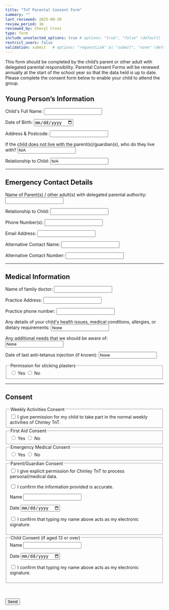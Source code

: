 ```yaml
---
title: "TnT Parental Consent Form"
summary: ""
last_reviewed: 2025-09-20
review_period: 1m
reviewed_by: Cheryl Cross
type: form
include_unselected_options: true # options: "true", "false" (default)
restrict_users: false
validation: submit   # options: "requestLink" &| "submit", "none" (default)
---
```


<form 
  name="{{< getPageTitle >}}" 
  class="verified-form"
  data-netlify="true"
  netlify
>

<input type="hidden" name="_gotcha" style="display:none !important">

<p>This form should be completed by the child’s parent or other adult with delegated parental responsibility. Parental Consent Forms will be renewed annually at the start of the school year so that the data held is up to date. Please complete the consent form below to enable your child to attend the group.</p>

<h2>Young Person’s Information</h2>
<label>Child's Full Name:</label>
<input class="name" type="text" name="child_name" required>

<label>Date of Birth:</label>
<input type="date" name="dob" required>

<label>Address & Postcode:</label>
<input class="address" type="text" name="address" required>

<label>If the child does not live with the parent(s)/guardian(s), who do they live with?</label>
<input class="name" type="text" name="live_with" value="N/A">

<label>Relationship to Child:</label>
<input class="short-input" type="text" name="live_with_relationship" value="N/A">

<hr>
<h2>Emergency Contact Details</h2>
<label>Name of Parent(s) / other adult(s) with delegated parental authority:</label>
<input class="name" type="text" name="parent_name" required>

<label>Relationship to Child:</label>
<input class="short-input" type="text" name="relationship" required>

<label>Phone Number(s):</label>
<input type="tel" name="phone" required>

<label>Email Address:</label>
<input type="email" name="email">

<label>Alternative Contact Name:</label>
<input class="name" type="text" name="alt_name">

<label>Alternative Contact Number:</label>
<input type="tel" name="alt_phone">

<hr>
<h2>Medical Information</h2>
<label>Name of family doctor:</label>
<input class="name" type="text" name="doctor_name">

<label>Practice Address:</label>
<input class="address" type="text" name="Practice_Address">

<label>Practice phone number:</label>
<input type="tel" name="Practice_phone">

<label>Any details of your child's health issues, medical conditions, allergies, or dietary requirements:</label>
<input type="text" name="health_issues" value="None">

<label>Any additional needs that we should be aware of:</label>
<input type="text" name="Other_Needs" value="None">

<label>Date of last anti-tetanus injection (if known):</label>
<input class="short-input" type="text" name="Tetanus_Date" value="None">

<fieldset>
  <legend>Permission for sticking plasters</legend>
  <label><input type="radio" name="Plaster_Permission" value="Yes" required> Yes</label>
  <label><input type="radio" name="Plaster_Permission" value="No"> No</label>
</fieldset>

<hr>
<h2>Consent</h2>

<fieldset>
  <legend>Weekly Activities Consent</legend>
  <label><input type="checkbox" name="Weekly_Activities_Consent" required>
  I give permission for my child to take part in the normal weekly activities of Chinley TnT.
  </label>
</fieldset>

<fieldset>
  <legend>First Aid Consent</legend>
  <label><input type="radio" name="FirstAid_Consent" value="Yes" required> Yes</label>
  <label><input type="radio" name="FirstAid_Consent" value="No"> No</label>
</fieldset>

<fieldset>
  <legend>Emergency Medical Consent</legend>
  <label><input type="radio" name="Medical_Consent" value="Yes" required> Yes</label>
  <label><input type="radio" name="Medical_Consent" value="No"> No</label>
</fieldset>

<fieldset>
  <legend>Parent/Guardian Consent</legend>
  <label><input type="checkbox" name="Data_Consent" required>
  I give explicit permission for Chinley TnT to process personal/medical data.
  </label>

  <label><input type="checkbox" name="Confirm_Accurate" required>
  I confirm the information provided is accurate.
  </label>

  <label for="ParentName">Name</label>
  <input type="text" id="ParentName" name="ParentName" class="name" required>

  <label for="ParentDate">Date</label>
  <input class="autofill-today" type="date" id="ParentDate" name="ParentDate" required>

  <label><input type="checkbox" name="ParentSignatureConfirm" required>
  I confirm that typing my name above acts as my electronic signature.
  </label>
</fieldset>

<fieldset>
  <legend>Child Consent (if aged 13 or over)</legend>
  <label for="ChildName">Name</label>
  <input class="name" type="text" id="ChildName" name="ChildName">

  <label for="ChildDate">Date</label>
  <input class="autofill-today" type="date" id="ChildDate" name="ChildDate">

  <label><input type="checkbox" name="ChildSignatureConfirm">
  I confirm that typing my name above acts as my electronic signature.
  </label>
</fieldset>

<br><br>
<button type="submit">Send</button>
</form>
